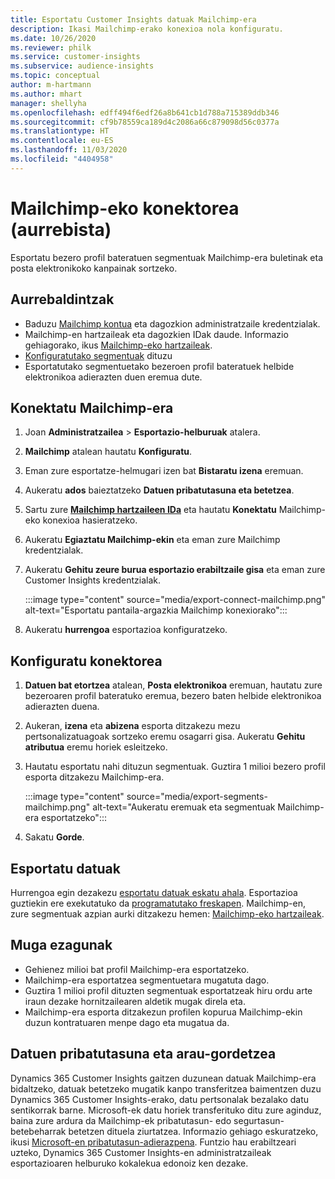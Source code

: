 ```yaml
---
title: Esportatu Customer Insights datuak Mailchimp-era
description: Ikasi Mailchimp-erako konexioa nola konfiguratu.
ms.date: 10/26/2020
ms.reviewer: philk
ms.service: customer-insights
ms.subservice: audience-insights
ms.topic: conceptual
author: m-hartmann
ms.author: mhart
manager: shellyha
ms.openlocfilehash: edff494f6edf26a8b641cb1d788a715389ddb346
ms.sourcegitcommit: cf9b78559ca189d4c2086a66c879098d56c0377a
ms.translationtype: HT
ms.contentlocale: eu-ES
ms.lasthandoff: 11/03/2020
ms.locfileid: "4404958"
---
```

# <a name="connector-for-mailchimp-preview"></a>Mailchimp-eko konektorea (aurrebista)

Esportatu bezero profil bateratuen segmentuak Mailchimp-era buletinak eta posta elektronikoko kanpainak sortzeko.

## <a name="prerequisites"></a>Aurrebaldintzak

-   Baduzu [Mailchimp kontua](https://mailchimp.com/) eta dagozkion administratzaile kredentzialak.
-   Mailchimp-en hartzaileak eta dagozkien IDak daude. Informazio gehiagorako, ikus [Mailchimp-eko hartzaileak](https://mailchimp.com/help/create-audience/).
-   [Konfiguratutako segmentuak](segments.md) dituzu
-   Esportatutako segmentuetako bezeroen profil bateratuek helbide elektronikoa adierazten duen eremua dute.

## <a name="connect-to-mailchimp"></a>Konektatu Mailchimp-era

1. Joan **Administratzailea** > **Esportazio-helburuak** atalera.

1. **Mailchimp** atalean hautatu **Konfiguratu**.

1. Eman zure esportatze-helmugari izen bat **Bistaratu izena** eremuan.

1. Aukeratu **ados** baieztatzeko **Datuen pribatutasuna eta betetzea**.

1. Sartu zure **[Mailchimp hartzaileen IDa](https://mailchimp.com/help/find-audience-id/)** eta hautatu **Konektatu** Mailchimp-eko konexioa hasieratzeko.

1. Aukeratu **Egiaztatu Mailchimp-ekin** eta eman zure Mailchimp kredentzialak.

1. Aukeratu **Gehitu zeure burua esportazio erabiltzaile gisa** eta eman zure Customer Insights kredentzialak.

   :::image type="content" source="media/export-connect-mailchimp.png" alt-text="Esportatu pantaila-argazkia Mailchimp konexiorako":::

1. Aukeratu **hurrengoa** esportazioa konfiguratzeko.

## <a name="configure-the-connector"></a>Konfiguratu konektorea

1. **Datuen bat etortzea** atalean, **Posta elektronikoa** eremuan, hautatu zure bezeroaren profil bateratuko eremua, bezero baten helbide elektronikoa adierazten duena. 

1. Aukeran, **izena** eta **abizena** esporta ditzakezu mezu pertsonalizatuagoak sortzeko eremu osagarri gisa. Aukeratu **Gehitu atributua** eremu horiek esleitzeko.

1. Hautatu esportatu nahi dituzun segmentuak. Guztira 1 milioi bezero profil esporta ditzakezu Mailchimp-era.

   :::image type="content" source="media/export-segments-mailchimp.png" alt-text="Aukeratu eremuak eta segmentuak Mailchimp-era esportatzeko":::

1. Sakatu **Gorde**.

## <a name="export-the-data"></a>Esportatu datuak

Hurrengoa egin dezakezu [esportatu datuak eskatu ahala](export-destinations.md). Esportazioa guztiekin ere exekutatuko da [programatutako freskapen](system.md#schedule-tab). Mailchimp-en, zure segmentuak azpian aurki ditzakezu hemen: [Mailchimp-eko hartzaileak](https://mailchimp.com/help/create-audience/).

## <a name="known-limitations"></a>Muga ezagunak

- Gehienez milioi bat profil Mailchimp-era esportatzeko.
- Mailchimp-era esportatzea segmentuetara mugatuta dago.
- Guztira 1 milioi profil dituzten segmentuak esportatzeak hiru ordu arte iraun dezake hornitzailearen aldetik mugak direla eta. 
- Mailchimp-era esporta ditzakezun profilen kopurua Mailchimp-ekin duzun kontratuaren menpe dago eta mugatua da.

## <a name="data-privacy-and-compliance"></a>Datuen pribatutasuna eta arau-gordetzea

Dynamics 365 Customer Insights gaitzen duzunean datuak Mailchimp-era bidaltzeko, datuak betetzeko mugatik kanpo transferitzea baimentzen duzu Dynamics 365 Customer Insights-erako, datu pertsonalak bezalako datu sentikorrak barne. Microsoft-ek datu horiek transferituko ditu zure aginduz, baina zure ardura da Mailchimp-ek pribatutasun- edo segurtasun-betebeharrak betetzen dituela ziurtatzea. Informazio gehiago eskuratzeko, ikusi [Microsoft-en pribatutasun-adierazpena](https://go.microsoft.com/fwlink/?linkid=396732).
Funtzio hau erabiltzeari uzteko, Dynamics 365 Customer Insights-en administratzaileak esportazioaren helburuko kokalekua edonoiz ken dezake.
